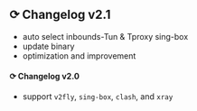 ## ⟳ Changelog v2.1
- auto select inbounds-Tun & Tproxy sing-box
- update binary
- optimization and improvement

#### ⟳ Changelog v2.0
- support `v2fly`, `sing-box`, `clash`, and `xray`
